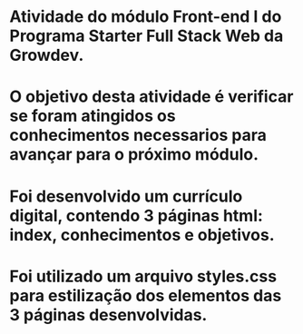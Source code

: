 # Atividade do módulo Front-end I do Programa Starter Full Stack Web da Growdev.
# O objetivo desta atividade é verificar se foram atingidos os conhecimentos necessarios para avançar para o próximo módulo.
# Foi desenvolvido um currículo digital, contendo 3 páginas html: index, conhecimentos e objetivos.
# Foi utilizado um arquivo styles.css para estilização dos elementos das 3 páginas desenvolvidas.
